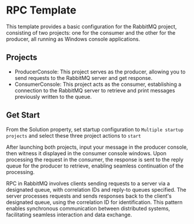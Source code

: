 # RPC Template

This template provides a basic configuration for the RabbitMQ project, consisting of two projects: one for the consumer and the other for the producer, all running as Windows console applications.


## Projects 
* ProducerConsole: This project serves as the producer, allowing you to send requests to the RabbitMQ server and get response.
* ConsumerConsole: This project acts as the consumer, establishing a connection to the RabbitMQ server to retrieve and print messages previously written to the queue.

## Get Start
From the Solution property, set startup configuration to `Multiple startup projects` and select these three project actions to `start`

After launching both projects, input your message in the producer console, then witness it displayed in the consumer console windows. Upon processing the request in the consumer, the response is sent to the reply queue for the producer to retrieve, enabling seamless continuation of the processing.

RPC in RabbitMQ involves clients sending requests to a server via a designated queue, with correlation IDs and reply-to queues specified. The server processes requests and sends responses back to the client's designated queue, using the correlation ID for identification. This pattern enables synchronous communication between distributed systems, facilitating seamless interaction and data exchange.